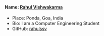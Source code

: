 #### Name: [Rahul Vishwakarma](https://github.com/rahulssv)

- Place: Ponda, Goa, India
- Bio: I am a Computer Engineering Student
- GitHub: [rahulssv](https://github.com/rahulssv)